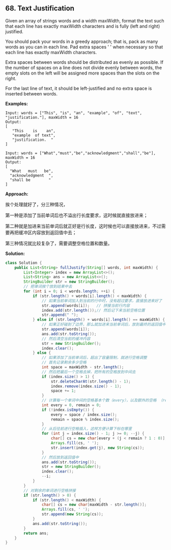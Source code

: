## 68. Text Justification

Given an array of strings words and a width maxWidth, format the text such that each line has exactly maxWidth characters and is fully (left and right) justified.

You should pack your words in a greedy approach; that is, pack as many words as you can in each line. Pad extra spaces ' ' when necessary so that each line has exactly maxWidth characters.

Extra spaces between words should be distributed as evenly as possible. If the number of spaces on a line does not divide evenly between words, the empty slots on the left will be assigned more spaces than the slots on the right.

For the last line of text, it should be left-justified and no extra space is inserted between words.

**Examples:** 

```
Input: words = ["This", "is", "an", "example", "of", "text", "justification."], maxWidth = 16
Output:
[
   "This    is    an",
   "example  of text",
   "justification.  "
]
```

```
Input: words = ["What","must","be","acknowledgment","shall","be"], maxWidth = 16
Output:
[
  "What   must   be",
  "acknowledgment  ",
  "shall be        "
]
```

**Approach:**

挨个处理就好了，分三种情况，

第一种是添加了当前单词后也不溢出行长度要求，这时候就直接放进来；

第二种就是加进来当前单词后就正好是行长度，这时候也可以直接放进来，不过需要再把缓冲区内容放到返回值中去；

第三种情况就比较复杂了，需要调整空格位置和数量。

**Solution:**

```java
class Solution {
    public List<String> fullJustify(String[] words, int maxWidth) {
        List<Integer> index = new ArrayList<>();
        List<String> ans = new ArrayList<>();
        StringBuilder str = new StringBuilder();
        // 把单词挨个放到结果中去
        for (int i = 0; i < words.length; ++i) {
            if (str.length() + words[i].length() < maxWidth) {
                // 如果当前单词加入到当前的行中时，没有超过要求，直接放进来好了
                str.append(words[i]);   // 拼接当前行内容
                index.add(str.length());// 然后记下来当前空格位置
                str.append(" ");
            } else if (str.length() + words[i].length() == maxWidth) {
                // 如果正好碰到了边界，那么就加进来当前单词后，放到最终的返回值中
                str.append(words[i]);
                ans.add(str.toString());
                // 然后清空当前的缓冲内容
                str = new StringBuilder();
                index.clear();
            } else {
                // 如果添加了当前单词后，超出了容量限制，就进行空格调整
                // 首先记录剩余多少空格
                int space = maxWidth - str.length();
                // 然后把最后一个空格去掉，把所有的空格放到中间去
                if (index.size() > 1) {
                    str.deleteCharAt(str.length() - 1);
                    index.remove(index.size() - 1);
                    space += 1;
                }
                // 计算每一个单词中间的空格基本个数（every），以及额外的空格 （remain）
                int every = 0, remain = 0;
                if (!index.isEmpty()) {
                    every = space / index.size();
                    remain = space % index.size();
                }
                // 从后往前进行空格插入，这样方便计算下标在哪里
                for (int j = index.size() - 1; j >= 0; --j) {
                    char[] cs = new char[every + (j < remain ? 1 : 0)];
                    Arrays.fill(cs, ' ');
                    str.insert(index.get(j), new String(cs));
                }
                // 然后放到返回值中
                ans.add(str.toString());
                str = new StringBuilder();
                index.clear();
                --i;
            }
        }
        // 对剩余的单词进行空格拼接
        if (str.length() > 0) {
            if (str.length() < maxWidth) {
                char[] cs = new char[maxWidth - str.length()];
                Arrays.fill(cs, ' ');
                str.append(new String(cs));
            }
            ans.add(str.toString());
        }
        return ans;
    }
}
```